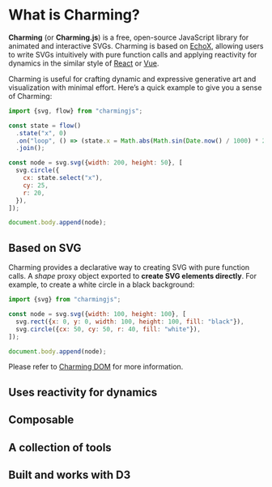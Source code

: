 # What is Charming?

**Charming** (or **Charming.js**) is a free, open-source JavaScript library for animated and interactive SVGs. Charming is based on [EchoX](https://echox.dev/), allowing users to write SVGs intuitively with pure function calls and applying reactivity for dynamics in the similar style of [React](https://react.dev/) or [Vue](https://vuejs.org/).

Charming is useful for crafting dynamic and expressive generative art and visualization with minimal effort. Here’s a quick example to give you a sense of Charming:

```js eval t=module
import {svg, flow} from "charmingjs";

const state = flow()
  .state("x", 0)
  .on("loop", () => (state.x = Math.abs(Math.sin(Date.now() / 1000) * 200)))
  .join();

const node = svg.svg({width: 200, height: 50}, [
  svg.circle({
    cx: state.select("x"),
    cy: 25,
    r: 20,
  }),
]);

document.body.append(node);
```

## Based on SVG

Charming provides a declarative way to creating SVG with pure function calls. A _shape_ proxy object exported to **create SVG elements directly**. For example, to create a white circle in a black background:

```js eval t=module
import {svg} from "charmingjs";

const node = svg.svg({width: 100, height: 100}, [
  svg.rect({x: 0, y: 0, width: 100, height: 100, fill: "black"}),
  svg.circle({cx: 50, cy: 50, r: 40, fill: "white"}),
]);

document.body.append(node);
```

Please refer to [Charming DOM](/charming-dom) for more information.

## Uses reactivity for dynamics

## Composable

## A collection of tools

## Built and works with D3
